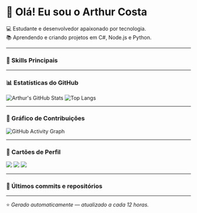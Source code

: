 # 👋 Olá! Eu sou o Arthur Costa  

💻 Estudante e desenvolvedor apaixonado por tecnologia.  
📚 Aprendendo e criando projetos em C#, Node.js e Python.  

---

### 🧠 Skills Principais
<!--START_SECTION:skills-->

<!--END_SECTION:skills-->


---

### 📊 Estatísticas do GitHub
![Arthur's GitHub Stats](https://github-readme-stats.vercel.app/api?username=ArthurCosta&show_icons=true&theme=dracula)
![Top Langs](https://github-readme-stats.vercel.app/api/top-langs/?username=ArthurCosta&layout=compact&theme=dracula)

---

### 🎨 Gráfico de Contribuições
![GitHub Activity Graph](https://github-readme-activity-graph.vercel.app/graph?username=ArthurCosta&theme=dracula)

---

### 🧩 Cartões de Perfil
[![](https://github-profile-summary-cards.vercel.app/api/cards/profile-details?username=ArthurCosta&theme=dracula)](https://github.com/vn7n24fzkq/github-profile-summary-cards)
[![](https://github-profile-summary-cards.vercel.app/api/cards/repos-per-language?username=ArthurCosta&theme=dracula)](https://github.com/vn7n24fzkq/github-profile-summary-cards)
[![](https://github-profile-summary-cards.vercel.app/api/cards/stats?username=ArthurCosta&theme=dracula)](https://github.com/vn7n24fzkq/github-profile-summary-cards)

---

### 🔄 Últimos commits e repositórios
<!--START_SECTION:activity-->
<!--END_SECTION:activity-->

---

⭐ *Gerado automaticamente — atualizado a cada 12 horas.*
